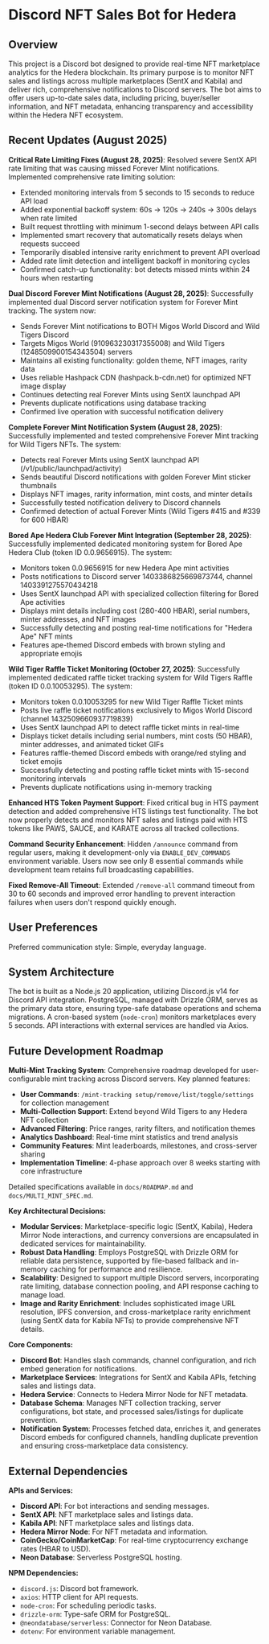 # Discord NFT Sales Bot for Hedera

## Overview
This project is a Discord bot designed to provide real-time NFT marketplace analytics for the Hedera blockchain. Its primary purpose is to monitor NFT sales and listings across multiple marketplaces (SentX and Kabila) and deliver rich, comprehensive notifications to Discord servers. The bot aims to offer users up-to-date sales data, including pricing, buyer/seller information, and NFT metadata, enhancing transparency and accessibility within the Hedera NFT ecosystem.

## Recent Updates (August 2025)
**Critical Rate Limiting Fixes (August 28, 2025)**: Resolved severe SentX API rate limiting that was causing missed Forever Mint notifications. Implemented comprehensive rate limiting solution:
- Extended monitoring intervals from 5 seconds to 15 seconds to reduce API load
- Added exponential backoff system: 60s → 120s → 240s → 300s delays when rate limited
- Built request throttling with minimum 1-second delays between API calls
- Implemented smart recovery that automatically resets delays when requests succeed
- Temporarily disabled intensive rarity enrichment to prevent API overload
- Added rate limit detection and intelligent backoff in monitoring cycles
- Confirmed catch-up functionality: bot detects missed mints within 24 hours when restarting

**Dual Discord Forever Mint Notifications (August 28, 2025)**: Successfully implemented dual Discord server notification system for Forever Mint tracking. The system now:
- Sends Forever Mint notifications to BOTH Migos World Discord and Wild Tigers Discord
- Targets Migos World (910963230317355008) and Wild Tigers (1248509900154343504) servers
- Maintains all existing functionality: golden theme, NFT images, rarity data
- Uses reliable Hashpack CDN (hashpack.b-cdn.net) for optimized NFT image display
- Continues detecting real Forever Mints using SentX launchpad API
- Prevents duplicate notifications using database tracking
- Confirmed live operation with successful notification delivery

**Complete Forever Mint Notification System (August 28, 2025)**: Successfully implemented and tested comprehensive Forever Mint tracking for Wild Tigers NFTs. The system:
- Detects real Forever Mints using SentX launchpad API (/v1/public/launchpad/activity)
- Sends beautiful Discord notifications with golden Forever Mint sticker thumbnails
- Displays NFT images, rarity information, mint costs, and minter details
- Successfully tested notification delivery to Discord channels
- Confirmed detection of actual Forever Mints (Wild Tigers #415 and #339 for 600 HBAR)

**Bored Ape Hedera Club Forever Mint Integration (September 28, 2025)**: Successfully implemented dedicated monitoring system for Bored Ape Hedera Club (token ID 0.0.9656915). The system:
- Monitors token 0.0.9656915 for new Hedera Ape mint activities
- Posts notifications to Discord server 1403386825669873744, channel 1403391275570434218
- Uses SentX launchpad API with specialized collection filtering for Bored Ape activities
- Displays mint details including cost (280-400 HBAR), serial numbers, minter addresses, and NFT images
- Successfully detecting and posting real-time notifications for "Hedera Ape" NFT mints
- Features ape-themed Discord embeds with brown styling and appropriate emojis

**Wild Tiger Raffle Ticket Monitoring (October 27, 2025)**: Successfully implemented dedicated raffle ticket tracking system for Wild Tigers Raffle (token ID 0.0.10053295). The system:
- Monitors token 0.0.10053295 for new Wild Tiger Raffle Ticket mints
- Posts live raffle ticket notifications exclusively to Migos World Discord (channel 1432509660937719839)
- Uses SentX launchpad API to detect raffle ticket mints in real-time
- Displays ticket details including serial numbers, mint costs (50 HBAR), minter addresses, and animated ticket GIFs
- Features raffle-themed Discord embeds with orange/red styling and ticket emojis
- Successfully detecting and posting raffle ticket mints with 15-second monitoring intervals
- Prevents duplicate notifications using in-memory tracking

**Enhanced HTS Token Payment Support**: Fixed critical bug in HTS payment detection and added comprehensive HTS listings test functionality. The bot now properly detects and monitors NFT sales and listings paid with HTS tokens like PAWS, SAUCE, and KARATE across all tracked collections.

**Command Security Enhancement**: Hidden `/announce` command from regular users, making it development-only via `ENABLE_DEV_COMMANDS` environment variable. Users now see only 8 essential commands while development team retains full broadcasting capabilities.

**Fixed Remove-All Timeout**: Extended `/remove-all` command timeout from 30 to 60 seconds and improved error handling to prevent interaction failures when users don't respond quickly enough.

## User Preferences
Preferred communication style: Simple, everyday language.

## System Architecture
The bot is built as a Node.js 20 application, utilizing Discord.js v14 for Discord API integration. PostgreSQL, managed with Drizzle ORM, serves as the primary data store, ensuring type-safe database operations and schema migrations. A cron-based system (`node-cron`) monitors marketplaces every 5 seconds. API interactions with external services are handled via Axios.

## Future Development Roadmap
**Multi-Mint Tracking System**: Comprehensive roadmap developed for user-configurable mint tracking across Discord servers. Key planned features:
- **User Commands**: `/mint-tracking setup/remove/list/toggle/settings` for collection management
- **Multi-Collection Support**: Extend beyond Wild Tigers to any Hedera NFT collection
- **Advanced Filtering**: Price ranges, rarity filters, and notification themes
- **Analytics Dashboard**: Real-time mint statistics and trend analysis
- **Community Features**: Mint leaderboards, milestones, and cross-server sharing
- **Implementation Timeline**: 4-phase approach over 8 weeks starting with core infrastructure

Detailed specifications available in `docs/ROADMAP.md` and `docs/MULTI_MINT_SPEC.md`.

**Key Architectural Decisions:**
- **Modular Services**: Marketplace-specific logic (SentX, Kabila), Hedera Mirror Node interactions, and currency conversions are encapsulated in dedicated services for maintainability.
- **Robust Data Handling**: Employs PostgreSQL with Drizzle ORM for reliable data persistence, supported by file-based fallback and in-memory caching for performance and resilience.
- **Scalability**: Designed to support multiple Discord servers, incorporating rate limiting, database connection pooling, and API response caching to manage load.
- **Image and Rarity Enrichment**: Includes sophisticated image URL resolution, IPFS conversion, and cross-marketplace rarity enrichment (using SentX data for Kabila NFTs) to provide comprehensive NFT details.

**Core Components:**
- **Discord Bot**: Handles slash commands, channel configuration, and rich embed generation for notifications.
- **Marketplace Services**: Integrations for SentX and Kabila APIs, fetching sales and listings data.
- **Hedera Service**: Connects to Hedera Mirror Node for NFT metadata.
- **Database Schema**: Manages NFT collection tracking, server configurations, bot state, and processed sales/listings for duplicate prevention.
- **Notification System**: Processes fetched data, enriches it, and generates Discord embeds for configured channels, handling duplicate prevention and ensuring cross-marketplace data consistency.

## External Dependencies

**APIs and Services:**
- **Discord API**: For bot interactions and sending messages.
- **SentX API**: NFT marketplace sales and listings data.
- **Kabila API**: NFT marketplace sales and listings data.
- **Hedera Mirror Node**: For NFT metadata and information.
- **CoinGecko/CoinMarketCap**: For real-time cryptocurrency exchange rates (HBAR to USD).
- **Neon Database**: Serverless PostgreSQL hosting.

**NPM Dependencies:**
- `discord.js`: Discord bot framework.
- `axios`: HTTP client for API requests.
- `node-cron`: For scheduling periodic tasks.
- `drizzle-orm`: Type-safe ORM for PostgreSQL.
- `@neondatabase/serverless`: Connector for Neon Database.
- `dotenv`: For environment variable management.